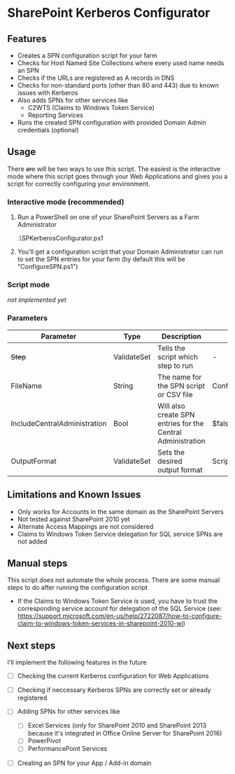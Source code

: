 # SharePoint Kerberos Configurator

## Features
- Creates a SPN configuration script for your farm
- Checks for Host Named Site Collections where every used name needs an SPN
- Checks if the URLs are registered as A records in DNS
- Checks for non-standard ports (other than 80 and 443) due to known issues with Kerberos
- Also adds SPNs for other services like 
    - C2WTS (Claims to Windows Token Service)
    - Reporting Services
- Runs the created SPN configuration with provided Domain Admin credentials (optional)

## Usage

There ~~are~~ will be two ways to use this script. The easiest is the interactive mode where this script goes through your Web Applications and gives you a script for correctly configuring your environment.

### Interactive mode (recommended)

1. Run a PowerShell on one of your SharePoint Servers as a Farm Administrator

    .\SPKerberosConfigurator.ps1

2. You'll get a configuration script that your Domain Administrator can run to set the SPN entries for your farm (by default this will be "ConfigureSPN.ps1")

### Script mode

_not implemented yet_

### Parameters

| Parameter                    | Type        | Description                                                 | Default          | Allowed Values                                |
| ---------------------------- | ----------- | ----------------------------------------------------------- | ---------------- | --------------------------------------------- |
| ~~Step~~                     | ValidateSet | Tells the script which step to run                          | -                | TestSPConfig, TestSPNEntries, CreateSPNScript |
| FileName                     | String      | The name for the SPN script or CSV file                     | ConfigureSPN.ps1 |                                               |
| IncludeCentralAdministration | Bool        | Will also create SPN entries for the Central Administration | $false           | $true, $false                                 |
| OutputFormat                 | ValidateSet | Sets the desired output format                              | Script           | Script, CSV                                   |


## Limitations and Known Issues

- Only works for Accounts in the same domain as the SharePoint Servers
- Not tested against SharePoint 2010 yet
- Alternate Access Mappings are not considered
- Claims to Windows Token Service delegation for SQL service SPNs are not added


## Manual steps
This script does not automate the whole process. There are some manual steps to do after running the configuration script
- If the Claims to Windows Token Service is used, you have to trust the corresponding service account for delegation of the SQL Service (see: https://support.microsoft.com/en-us/help/2722087/how-to-configure-claim-to-windows-token-services-in-sharepoint-2010-wi)

## Next steps

I'll implement the following features in the future

- [ ] Checking the current Kerberos configuration for Web Applications
- [ ] Checking if neccessary Kerberos SPNs are correctly set or already registered
- [ ] Adding SPNs for other services like 
    - [ ] Excel Services (only for SharePoint 2010 and SharePoint 2013 because it's integrated in Office Online Server for SharePoint 2016)
    - [ ] PowerPivot
    - [ ] PerformancePoint Services
- [ ] Creating an SPN for your App / Add-in domain

